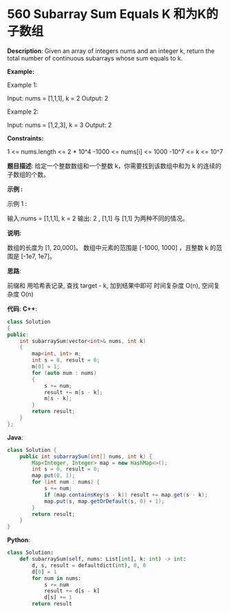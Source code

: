 # 560 Subarray Sum Equals K 和为K的子数组

__Description__:
Given an array of integers nums and an integer k, return the total number of continuous subarrays whose sum equals to k.

__Example:__

Example 1:

Input: nums = [1,1,1], k = 2
Output: 2

Example 2:

Input: nums = [1,2,3], k = 3
Output: 2

__Constraints:__

1 <= nums.length <= 2 * 10^4
-1000 <= nums[i] <= 1000
-10^7 <= k <= 10^7

__题目描述__:
给定一个整数数组和一个整数 k，你需要找到该数组中和为 k 的连续的子数组的个数。

__示例 :__

示例 1 :

输入:nums = [1,1,1], k = 2
输出: 2 , [1,1] 与 [1,1] 为两种不同的情况。

__说明:__

数组的长度为 [1, 20,000]。
数组中元素的范围是 [-1000, 1000] ，且整数 k 的范围是 [-1e7, 1e7]。

__思路__:

前缀和
用哈希表记录, 查找 target - k, 加到结果中即可
时间复杂度 O(n), 空间复杂度 O(n)

__代码__:
__C++__:

```C++
class Solution 
{
public:
    int subarraySum(vector<int>& nums, int k) 
    {
        map<int, int> m;
        int s = 0, result = 0;
        m[0] = 1;
        for (auto num : nums) 
        {
            s += num;
            result += m[s - k];
            m[s - k];
        }
        return result;
    }
};
```

__Java__:

```Java
class Solution {
    public int subarraySum(int[] nums, int k) {
        Map<Integer, Integer> map = new HashMap<>();
        int s = 0, result = 0;
        map.put(0, 1);
        for (int num : nums) {
            s += num;
            if (map.containsKey(s - k)) result += map.get(s - k);
            map.put(s, map.getOrDefault(s, 0) + 1);
        }
        return result;
    }
}
```

__Python__:

```Python
class Solution:
    def subarraySum(self, nums: List[int], k: int) -> int:
        d, s, result = defaultdict(int), 0, 0
        d[0] = 1
        for num in nums:
            s += num
            result += d[s - k]
            d[s] += 1
        return result
```

